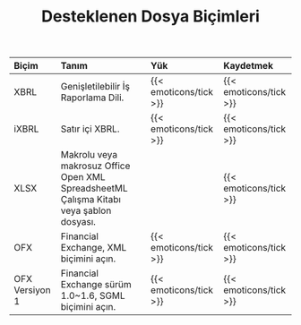﻿---
title: Desteklenen Dosya Biçimleri
keywords: finance,xbrl,ixbrl,xlsx,ofx
type: docs
weight: 20
url: /tr/python-net/supported-file-formats/
description:  Python Finance Kitaplık API, XBRL, iXBRL, XLSX ve OFX gibi dosya biçimlerini destekler.
---
|**Biçim**|**Tanım**|**Yük**|**Kaydetmek**|
|:- |:- |:- |:- |
|XBRL|Genişletilebilir İş Raporlama Dili.|{{< emoticons/tick >}}|{{< emoticons/tick >}}|
|iXBRL|Satır içi XBRL.|{{< emoticons/tick >}}|{{< emoticons/tick >}}|
|XLSX|Makrolu veya makrosuz Office Open XML SpreadsheetML Çalışma Kitabı veya şablon dosyası.||{{< emoticons/tick >}}|
|OFX|Financial Exchange, XML biçimini açın.|{{< emoticons/tick >}}|{{< emoticons/tick >}}|
|OFX Versiyon 1|Financial Exchange sürüm 1.0~1.6, SGML biçimini açın.|{{< emoticons/tick >}}|{{< emoticons/tick >}}|

